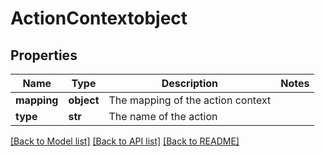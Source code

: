# ActionContextobject

## Properties
Name | Type | Description | Notes
------------ | ------------- | ------------- | -------------
**mapping** | **object** | The mapping of the action context | 
**type** | **str** | The name of the action | 

[[Back to Model list]](../README.md#documentation-for-models) [[Back to API list]](../README.md#documentation-for-api-endpoints) [[Back to README]](../README.md)


